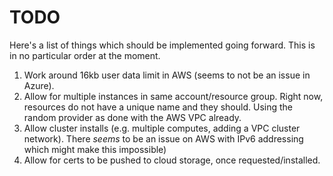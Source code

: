 # TODO

Here's a list of things which should be implemented going forward.  This is in no particular order at the moment.

1. Work around 16kb user data limit in AWS (seems to not be an issue in Azure).
1. Allow for multiple instances in same account/resource group. Right now, resources do not have a unique name and they should.  Using the random provider as done with the AWS VPC already.
2. Allow cluster installs (e.g. multiple computes, adding a VPC cluster network).  There *seems* to be an issue on AWS with IPv6 addressing which might make this impossible)
2. Allow for certs to be pushed to cloud storage, once requested/installed.

